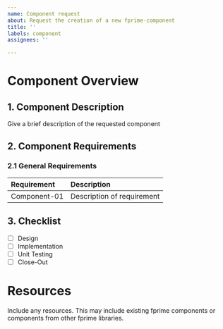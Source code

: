 ```yaml
---
name: Component request
about: Request the creation of a new fprime-component
title: ''
labels: component
assignees: ''

---
```


# Component Overview
## 1. Component Description
Give a brief description of the requested component

## 2. Component Requirements
### 2.1 General Requirements
| Requirement | Description |
| :- | :- |
| Component-01 | Description of requirement |

## 3. Checklist
- [ ] Design
- [ ] Implementation
- [ ] Unit Testing
- [ ] Close-Out

# Resources
Include any resources. This may include existing fprime components or components from other fprime libraries.
